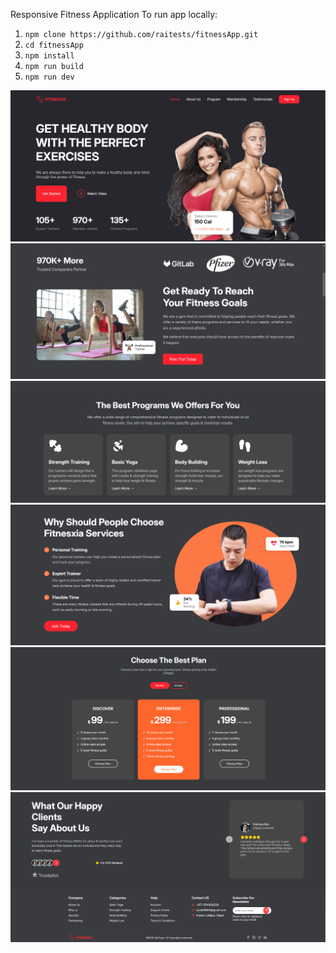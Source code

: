 Responsive Fitness Application
To run app locally:
1. `npm clone https://github.com/raitests/fitnessApp.git`
2. `cd fitnessApp`
3. `npm install`
4. `npm run build`
5. `npm run dev`

![alt text](image.png)
![alt text](image-1.png)
![alt text](image-2.png)
![alt text](image-3.png)
![alt text](image-4.png)
![alt text](image-5.png)
